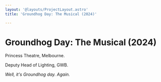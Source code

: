 ```yaml
---
layout: '@layouts/ProjectLayout.astro'
title: 'Groundhog Day: The Musical (2024)'

---
```


# Groundhog Day: The Musical (2024)
Princess Theatre, Melbourne.

Deputy Head of Lighting, GWB.

*Well, it's Groundhog day. Again.*